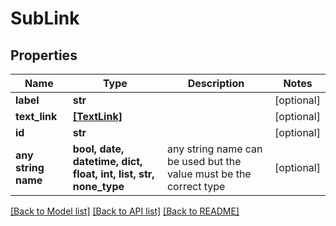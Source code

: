 # SubLink


## Properties
Name | Type | Description | Notes
------------ | ------------- | ------------- | -------------
**label** | **str** |  | [optional] 
**text_link** | [**[TextLink]**](TextLink.md) |  | [optional] 
**id** | **str** |  | [optional] 
**any string name** | **bool, date, datetime, dict, float, int, list, str, none_type** | any string name can be used but the value must be the correct type | [optional]

[[Back to Model list]](../README.md#documentation-for-models) [[Back to API list]](../README.md#documentation-for-api-endpoints) [[Back to README]](../README.md)


